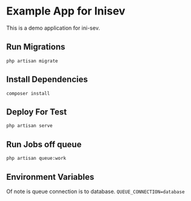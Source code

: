 # Example App for Inisev
This is a demo application for ini-sev.

## Run Migrations
```php artisan migrate```

## Install Dependencies
```composer install```

## Deploy For Test
```php artisan serve```

## Run Jobs off queue
```php artisan queue:work```

## Environment Variables
Of note is queue connection is to database.
```QUEUE_CONNECTION=database```